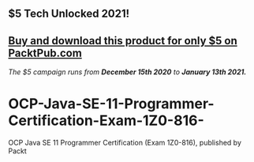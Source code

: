## $5 Tech Unlocked 2021!
[Buy and download this product for only $5 on PacktPub.com](https://www.packtpub.com/)
-----
*The $5 campaign         runs from __December 15th 2020__ to __January 13th 2021.__*

# OCP-Java-SE-11-Programmer-Certification-Exam-1Z0-816-
OCP Java SE 11 Programmer Certification (Exam 1Z0-816), published by Packt
